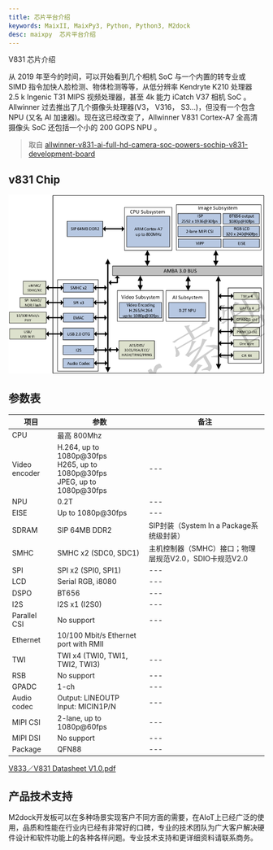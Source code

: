 ```yaml
---
title: 芯片平台介绍
keywords: MaixII, MaixPy3, Python, Python3, M2dock
desc: maixpy  芯片平台介绍
---
```


V831 芯片介绍

从 2019 年至今的时间，可以开始看到几个相机 SoC 与一个内置的转专业或 SIMD 指令加快人脸检测、物体检测等等，从低分辨率 Kendryte K210 处理器 2.5 k Ingenic T31 MIPS 视频处理器，甚至 4k 能力 iCatch V37 相机 SoC 。 Allwinner 过去推出了几个摄像头处理器(V3， V316， S3…)，但没有一个包含 NPU (又名 AI 加速器)。现在这已经改变了，Allwinner V831 Cortex-A7 全高清摄像头 SoC 还包括一个小的 200 GOPS NPU 。

> 取自 [allwinner-v831-ai-full-hd-camera-soc-powers-sochip-v831-development-board](https://www.cnx-software.com/2020/04/28/allwinner-v831-ai-full-hd-camera-soc-powers-sochip-v831-development-board/)

## v831 Chip

![V831_struct.png](./asserts/V831_struct.png)

## 参数表

| 项目            | 参数                                                                               | 备注                                  |
| ------------- | -------------------------------------------------------------------------------- | ----------------------------------- |
| CPU           | 最高 800Mhz                                                                        |                                     |
| Video encoder | H.264, up to 1080p@30fps</br>H265, up to 1080p@30fps</br>JPEG, up to 1080p@30fps | ---                                 |
| NPU           | 0.2T                                                                             | ---                                 |
| EISE          | Up to 1080p@30fps                                                                | ---                                 |
| SDRAM         | SIP 64MB DDR2                                                                    | SIP封装（System In a Package系统级封装）     |
| SMHC          | SMHC x2 (SDC0, SDC1)                                                             | 主机控制器（SMHC）接口；物理层规范V2.0，SDIO卡规范V2.0 |
| SPI           | SPI x2 (SPI0, SPI1)                                                              | ---                                 |
| LCD           | Serial RGB, i8080                                                                | ---                                 |
| DSPO          | BT656                                                                            | ---                                 |
| I2S           | I2S x1 (I2S0)                                                                    | ---                                 |
| Parallel CSI  | No support                                                                       | ---                                 |
| Ethernet      | 10/100 Mbit/s Ethernet port with RMII                                            |                                     |
| TWI           | TWI x4 (TWI0, TWI1, TWI2, TWI3)                                                  | ---                                 |
| RSB           | No support                                                                       | ---                                 |
| GPADC         | 1-ch                                                                             | ---                                 |
| Audio codec   | Output: LINEOUTP</br>Input: MICIN1P/N                                            | ---                                 |
| MIPI CSI      | 2-lane, up to 1080p@60fps                                                        | ---                                 |
| MIPI DSI      | No support                                                                       | ---                                 |
| Package       | QFN88                                                                            | ---                                 |

[V833／V831 Datasheet V1.0.pdf](https://linux-sunxi.org/images/b/b9/V833%EF%BC%8FV831_Datasheet_V1.0.pdf)

## 产品技术支持

M2dock开发板可以在多种场景实现客户不同方面的需要，在AIoT上已经广泛的使用，品质和性能在行业内已经有非常好的口碑，专业的技术团队为广大客户解决硬件设计和软件功能上的各种各样问题。专业技术支持和更详细资料请联系商务。